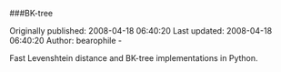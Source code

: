 ###BK-tree

Originally published: 2008-04-18 06:40:20
Last updated: 2008-04-18 06:40:20
Author: bearophile -

Fast Levenshtein distance and BK-tree implementations in Python.